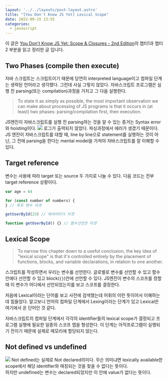 ```yaml
---
layout: '../../layouts/post-layout.astro'
title: "[You Don't Know JS Yet] Lexical Scope"
date: 2022-09-15 13:55
categories:
  - javascript
---
```


이 글은 [You Don't Know JS Yet: Scope & Closures - 2nd Edition](https://github.com/getify/You-Dont-Know-JS/tree/2nd-ed/scope-closures)의 챕터1과 챕터 2 부분을 읽고 정리한 글 입니다.

## Two Phases (compile then execute)

자바 스크립트는 스크립트이기 때문에 당연히 interpreted language이고 컴파일 단계는 생략된 언어라고 생각했다. 그런데 사실 그렇지 않았다. 자바스크립트 프로그램은 실행 전 parsing(또는 compilation)과정을 거치고 그 다음 실행한다.

> To state it as simply as possible, the most important observation we can make about processing of JS programs is that it occurs in (at least) two phases: parsing/compilation first, then execution.

JS엔진이 자바스크립트를 실행 전 parsing하는 것을 알 수 있는 증거는 Syntax error와 hoisting이다.
![](https://a.storyblok.com/f/171155/1394x910/8d9046bda9/screen-shot-2022-09-16-at-12-07-34-am.png)
로그가 출력되지 않았다. 파싱과정에서 에러가 생겼기 때문이다.  
JS 엔진이 자바스크립트를 대할 때, line by line으로 statement를 실행하는 것이 아닌, 그 전에 parsing을 한다는 mental model을 가져야 자바스크립트를 잘 이해할 수 있다.

## Target reference

변수는 사용에 따라 target 또는 source 두 가지로 나눌 수 있다.
다음 코드는 전부 target reference 상황이다.

```js
var age = 64

for (const number of numbers) {
} // 루프 변수 타겟

getUserById(23) // 파라미터가 타겟

function getUserById() {} // 함수선언은 타겟
```

## Lexical Scope

> To narrow this chapter down to a useful conclusion, the key idea of "lexical scope" is that it's controlled entirely by the placement of functions, blocks, and variable declarations, in relation to one another.

스크립트를 작성하면서 우리는 변수를 선언한다. 글로벌로 변수를 선언할 수 있고 함수 안에다 선언할 수 있고 block(`{}`)안에 선언할 수 있다. JS엔진이 변수의 스코프를 정할 때 이 변수가 어디에서 선언되었는지를 보고 스코프를 결정한다.

처음에 Lexical이라는 단어를 보고 사전에 검색했는데 어휘의 이런 뜻이어서 이해하는데 힘들었다. 알고보니 언어의 컴파일 단계에서 Lexing이라는 단계가 있고 Lexical은 여기에서 온 단어인 것 같다.

자바스크립트의 컴파일 단계에서 각각의 identifier들의 lexical scope가 결정되고 프로그램 실행에 필요한 일종의 스코프 맵을 형성한다. 이 단계는 아직프로그램이 실행되기 전이기 때문에 실제로 메모리에 할당되지 않는다.

## Not defined vs undefined

![](https://a.storyblok.com/f/171155/1400x272/5ace313cce/screen-shot-2022-09-16-at-12-49-18-am.png)
Not defined는 실제로 Not declared의미다. 무슨 의미냐면 lexically available한 scope에서 해당 identifier와 매칭되는 것을 찾을 수 없다는 뜻이다.  
하지만 undefined는 변수는 declared되었지만 이 안에 value가 없다는 뜻이다.
